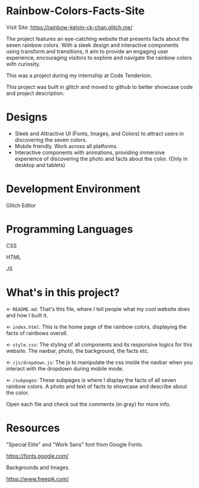 # Rainbow-Colors-Facts-Site

Visit Site: https://rainbow-kelvin-ck-chan.glitch.me/

The project features an eye-catching website that presents facts about the seven rainbow colors. With a sleek design and interactive components using transform and transitions, it aim to provide an engaging user experience, encouraging visitors to explore and navigate the rainbow colors with curiosity.

This was a project during my internship at Code Tenderloin.

This project was built in glitch and moved to github to better showcase code and project description.

# Designs

- Sleek and Attractive UI (Fonts, Images, and Colors) to attract users in discovering the seven colors.
- Mobile friendly. Work across all platforms.
- Interactive components with animations, providing immersive experience of discovering the photo and facts about the color. (Only in desktop and tablets)

# Development Environment

Glitch Editor

# Programming Languages

CSS

HTML

JS

# What's in this project?

← `README.md`: That's this file, where I tell people what my cool website does and how I built it.

← `index.html`: This is the home page of the rainbow colors, displaying the facts of rainbows overall.

← `style.css`: The styling of all components and its responsive logics for this website. The navbar, photo, the background, the facts etc.

← `/js/dropdown.js`:  The js to manipulate the css inside the navbar when you interact with the dropdown during mobile mode.

← `/subpages`: These subpages is where I display the facts of all seven rainbow colors. A photo and text of facts to showcase and describe about the color.

Open each file and check out the comments (in gray) for more info.

# Resources

"Special Elite" and "Work Sans" font from Google Fonts.

https://fonts.google.com/

Backgrounds and Images.

https://www.freepik.com/